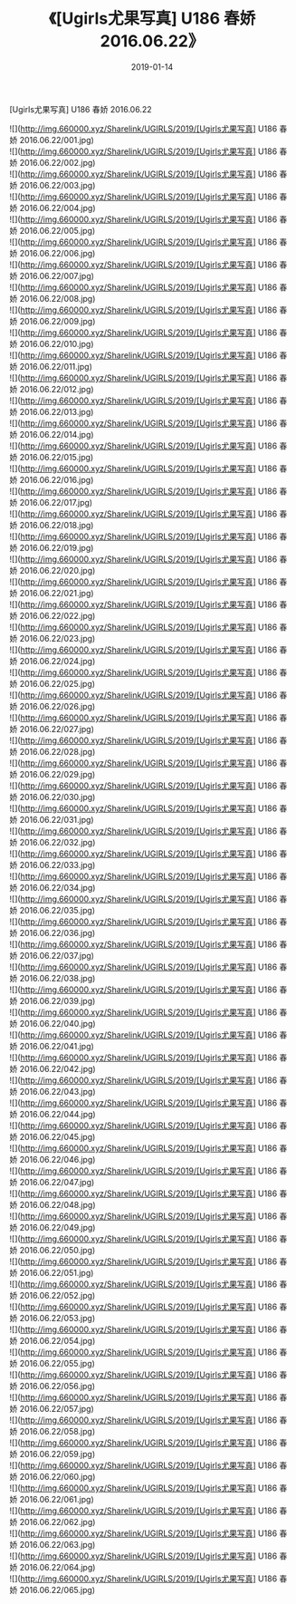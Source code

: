 ﻿---
layout: post
title:  《[Ugirls尤果写真] U186 春娇 2016.06.22》
date:   2019-01-14
img: http://img.660000.xyz/Sharelink/UGIRLS/2019/[Ugirls尤果写真] U186 春娇 2016.06.22/000.jpg
categories: [美女, 清纯, 唯美]
---

[Ugirls尤果写真] U186 春娇 2016.06.22

 ![](http://img.660000.xyz/Sharelink/UGIRLS/2019/[Ugirls尤果写真] U186 春娇 2016.06.22/001.jpg) <br>![](http://img.660000.xyz/Sharelink/UGIRLS/2019/[Ugirls尤果写真] U186 春娇 2016.06.22/002.jpg) <br>![](http://img.660000.xyz/Sharelink/UGIRLS/2019/[Ugirls尤果写真] U186 春娇 2016.06.22/003.jpg) <br>![](http://img.660000.xyz/Sharelink/UGIRLS/2019/[Ugirls尤果写真] U186 春娇 2016.06.22/004.jpg) <br>![](http://img.660000.xyz/Sharelink/UGIRLS/2019/[Ugirls尤果写真] U186 春娇 2016.06.22/005.jpg) <br>![](http://img.660000.xyz/Sharelink/UGIRLS/2019/[Ugirls尤果写真] U186 春娇 2016.06.22/006.jpg) <br>![](http://img.660000.xyz/Sharelink/UGIRLS/2019/[Ugirls尤果写真] U186 春娇 2016.06.22/007.jpg) <br>![](http://img.660000.xyz/Sharelink/UGIRLS/2019/[Ugirls尤果写真] U186 春娇 2016.06.22/008.jpg) <br>![](http://img.660000.xyz/Sharelink/UGIRLS/2019/[Ugirls尤果写真] U186 春娇 2016.06.22/009.jpg) <br>![](http://img.660000.xyz/Sharelink/UGIRLS/2019/[Ugirls尤果写真] U186 春娇 2016.06.22/010.jpg) <br>![](http://img.660000.xyz/Sharelink/UGIRLS/2019/[Ugirls尤果写真] U186 春娇 2016.06.22/011.jpg) <br>![](http://img.660000.xyz/Sharelink/UGIRLS/2019/[Ugirls尤果写真] U186 春娇 2016.06.22/012.jpg) <br>![](http://img.660000.xyz/Sharelink/UGIRLS/2019/[Ugirls尤果写真] U186 春娇 2016.06.22/013.jpg) <br>![](http://img.660000.xyz/Sharelink/UGIRLS/2019/[Ugirls尤果写真] U186 春娇 2016.06.22/014.jpg) <br>![](http://img.660000.xyz/Sharelink/UGIRLS/2019/[Ugirls尤果写真] U186 春娇 2016.06.22/015.jpg) <br>![](http://img.660000.xyz/Sharelink/UGIRLS/2019/[Ugirls尤果写真] U186 春娇 2016.06.22/016.jpg) <br>![](http://img.660000.xyz/Sharelink/UGIRLS/2019/[Ugirls尤果写真] U186 春娇 2016.06.22/017.jpg) <br>![](http://img.660000.xyz/Sharelink/UGIRLS/2019/[Ugirls尤果写真] U186 春娇 2016.06.22/018.jpg) <br>![](http://img.660000.xyz/Sharelink/UGIRLS/2019/[Ugirls尤果写真] U186 春娇 2016.06.22/019.jpg) <br>![](http://img.660000.xyz/Sharelink/UGIRLS/2019/[Ugirls尤果写真] U186 春娇 2016.06.22/020.jpg) <br>![](http://img.660000.xyz/Sharelink/UGIRLS/2019/[Ugirls尤果写真] U186 春娇 2016.06.22/021.jpg) <br>![](http://img.660000.xyz/Sharelink/UGIRLS/2019/[Ugirls尤果写真] U186 春娇 2016.06.22/022.jpg) <br>![](http://img.660000.xyz/Sharelink/UGIRLS/2019/[Ugirls尤果写真] U186 春娇 2016.06.22/023.jpg) <br>![](http://img.660000.xyz/Sharelink/UGIRLS/2019/[Ugirls尤果写真] U186 春娇 2016.06.22/024.jpg) <br>![](http://img.660000.xyz/Sharelink/UGIRLS/2019/[Ugirls尤果写真] U186 春娇 2016.06.22/025.jpg) <br>![](http://img.660000.xyz/Sharelink/UGIRLS/2019/[Ugirls尤果写真] U186 春娇 2016.06.22/026.jpg) <br>![](http://img.660000.xyz/Sharelink/UGIRLS/2019/[Ugirls尤果写真] U186 春娇 2016.06.22/027.jpg) <br>![](http://img.660000.xyz/Sharelink/UGIRLS/2019/[Ugirls尤果写真] U186 春娇 2016.06.22/028.jpg) <br>![](http://img.660000.xyz/Sharelink/UGIRLS/2019/[Ugirls尤果写真] U186 春娇 2016.06.22/029.jpg) <br>![](http://img.660000.xyz/Sharelink/UGIRLS/2019/[Ugirls尤果写真] U186 春娇 2016.06.22/030.jpg) <br>![](http://img.660000.xyz/Sharelink/UGIRLS/2019/[Ugirls尤果写真] U186 春娇 2016.06.22/031.jpg) <br>![](http://img.660000.xyz/Sharelink/UGIRLS/2019/[Ugirls尤果写真] U186 春娇 2016.06.22/032.jpg) <br>![](http://img.660000.xyz/Sharelink/UGIRLS/2019/[Ugirls尤果写真] U186 春娇 2016.06.22/033.jpg) <br>![](http://img.660000.xyz/Sharelink/UGIRLS/2019/[Ugirls尤果写真] U186 春娇 2016.06.22/034.jpg) <br>![](http://img.660000.xyz/Sharelink/UGIRLS/2019/[Ugirls尤果写真] U186 春娇 2016.06.22/035.jpg) <br>![](http://img.660000.xyz/Sharelink/UGIRLS/2019/[Ugirls尤果写真] U186 春娇 2016.06.22/036.jpg) <br>![](http://img.660000.xyz/Sharelink/UGIRLS/2019/[Ugirls尤果写真] U186 春娇 2016.06.22/037.jpg) <br>![](http://img.660000.xyz/Sharelink/UGIRLS/2019/[Ugirls尤果写真] U186 春娇 2016.06.22/038.jpg) <br>![](http://img.660000.xyz/Sharelink/UGIRLS/2019/[Ugirls尤果写真] U186 春娇 2016.06.22/039.jpg) <br>![](http://img.660000.xyz/Sharelink/UGIRLS/2019/[Ugirls尤果写真] U186 春娇 2016.06.22/040.jpg) <br>![](http://img.660000.xyz/Sharelink/UGIRLS/2019/[Ugirls尤果写真] U186 春娇 2016.06.22/041.jpg) <br>![](http://img.660000.xyz/Sharelink/UGIRLS/2019/[Ugirls尤果写真] U186 春娇 2016.06.22/042.jpg) <br>![](http://img.660000.xyz/Sharelink/UGIRLS/2019/[Ugirls尤果写真] U186 春娇 2016.06.22/043.jpg) <br>![](http://img.660000.xyz/Sharelink/UGIRLS/2019/[Ugirls尤果写真] U186 春娇 2016.06.22/044.jpg) <br>![](http://img.660000.xyz/Sharelink/UGIRLS/2019/[Ugirls尤果写真] U186 春娇 2016.06.22/045.jpg) <br>![](http://img.660000.xyz/Sharelink/UGIRLS/2019/[Ugirls尤果写真] U186 春娇 2016.06.22/046.jpg) <br>![](http://img.660000.xyz/Sharelink/UGIRLS/2019/[Ugirls尤果写真] U186 春娇 2016.06.22/047.jpg) <br>![](http://img.660000.xyz/Sharelink/UGIRLS/2019/[Ugirls尤果写真] U186 春娇 2016.06.22/048.jpg) <br>![](http://img.660000.xyz/Sharelink/UGIRLS/2019/[Ugirls尤果写真] U186 春娇 2016.06.22/049.jpg) <br>![](http://img.660000.xyz/Sharelink/UGIRLS/2019/[Ugirls尤果写真] U186 春娇 2016.06.22/050.jpg) <br>![](http://img.660000.xyz/Sharelink/UGIRLS/2019/[Ugirls尤果写真] U186 春娇 2016.06.22/051.jpg) <br>![](http://img.660000.xyz/Sharelink/UGIRLS/2019/[Ugirls尤果写真] U186 春娇 2016.06.22/052.jpg) <br>![](http://img.660000.xyz/Sharelink/UGIRLS/2019/[Ugirls尤果写真] U186 春娇 2016.06.22/053.jpg) <br>![](http://img.660000.xyz/Sharelink/UGIRLS/2019/[Ugirls尤果写真] U186 春娇 2016.06.22/054.jpg) <br>![](http://img.660000.xyz/Sharelink/UGIRLS/2019/[Ugirls尤果写真] U186 春娇 2016.06.22/055.jpg) <br>![](http://img.660000.xyz/Sharelink/UGIRLS/2019/[Ugirls尤果写真] U186 春娇 2016.06.22/056.jpg) <br>![](http://img.660000.xyz/Sharelink/UGIRLS/2019/[Ugirls尤果写真] U186 春娇 2016.06.22/057.jpg) <br>![](http://img.660000.xyz/Sharelink/UGIRLS/2019/[Ugirls尤果写真] U186 春娇 2016.06.22/058.jpg) <br>![](http://img.660000.xyz/Sharelink/UGIRLS/2019/[Ugirls尤果写真] U186 春娇 2016.06.22/059.jpg) <br>![](http://img.660000.xyz/Sharelink/UGIRLS/2019/[Ugirls尤果写真] U186 春娇 2016.06.22/060.jpg) <br>![](http://img.660000.xyz/Sharelink/UGIRLS/2019/[Ugirls尤果写真] U186 春娇 2016.06.22/061.jpg) <br>![](http://img.660000.xyz/Sharelink/UGIRLS/2019/[Ugirls尤果写真] U186 春娇 2016.06.22/062.jpg) <br>![](http://img.660000.xyz/Sharelink/UGIRLS/2019/[Ugirls尤果写真] U186 春娇 2016.06.22/063.jpg) <br>![](http://img.660000.xyz/Sharelink/UGIRLS/2019/[Ugirls尤果写真] U186 春娇 2016.06.22/064.jpg) <br>![](http://img.660000.xyz/Sharelink/UGIRLS/2019/[Ugirls尤果写真] U186 春娇 2016.06.22/065.jpg) <br>